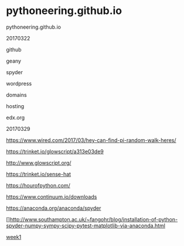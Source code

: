 # pythoneering.github.io
pythoneering.github.io

20170322

github

geany

spyder

wordpress

domains

hosting

edx.org


20170329

https://www.wired.com/2017/03/hey-can-find-pi-random-walk-heres/

https://trinket.io/glowscript/a313e03de9

http://www.glowscript.org/

https://trinket.io/sense-hat

https://hourofpython.com/

https://www.continuum.io/downloads

https://anaconda.org/anaconda/spyder

[]http://www.southampton.ac.uk/~fangohr/blog/installation-of-python-spyder-numpy-sympy-scipy-pytest-matplotlib-via-anaconda.html

[week1](week1/week1)
